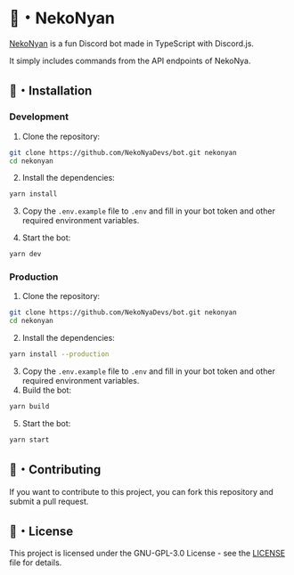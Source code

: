 # 🌿・NekoNyan

[NekoNyan](https://discord.com/oauth2/authorize?client_id=1143297786566164624&permissions=8&integration_type=0&scope=bot+applications.commands) is a fun Discord bot made in TypeScript with Discord.js. 

It simply includes commands from the API endpoints of NekoNya.

## 🔨・Installation

### Development

1. Clone the repository:

```bash
git clone https://github.com/NekoNyaDevs/bot.git nekonyan
cd nekonyan
```

2. Install the dependencies:

```bash
yarn install
```

3. Copy the `.env.example` file to `.env` and fill in your bot token and other required environment variables.

4. Start the bot:

```bash
yarn dev
```

### Production

1. Clone the repository:

```bash
git clone https://github.com/NekoNyaDevs/bot.git nekonyan
cd nekonyan
```

2. Install the dependencies:

```bash
yarn install --production
```

3. Copy the `.env.example` file to `.env` and fill in your bot token and other required environment variables.
4. Build the bot:

```bash
yarn build
```

5. Start the bot:

```bash
yarn start
```

## 🌳・Contributing

If you want to contribute to this project, you can fork this repository and submit a pull request.

## 📝・License

This project is licensed under the GNU-GPL-3.0 License - see the [LICENSE](LICENSE) file for details.
